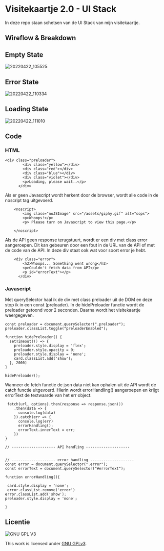 
# Visitekaartje 2.0 - UI Stack
In deze repo staan schetsen van de UI Stack van mijn visitekaartje.

## Wireflow & Breakdown

## Empty State
![20220422_105525](https://user-images.githubusercontent.com/26089533/164679343-66a082c8-36cd-4800-9f5f-e5716f0529a9.jpg)

## Error State
![20220422_110334](https://user-images.githubusercontent.com/26089533/164679402-c5c1bcc9-58c0-41ab-a013-f7b3fc565b79.jpg)

## Loading State
![20220422_111010](https://user-images.githubusercontent.com/26089533/164679466-a764e3a0-f427-464c-b73a-6e675aabc9da.jpg)





## Code 

### HTML
``` 
<div class="preloader">
        <div class="yellow"></div>
        <div class="red"></div>
        <div class="blue"></div>
        <div class="violet"></div>
        <p>Loading, please wait..</p>
      </div>
```
Als er geen Javascript wordt herkent door de browser, wordt alle code in de noscript tag uitgevoerd.
```
    <noscript>
        <img class="noJSImage" src="/assets/giphy.gif" alt="oops">
        <p>Whoops!</p>
        <p> Please turn on Javascript to view this page.</p>

    </noscript>
```
Als de API geen response terugstuurt, wordt er een div met class error aangeroepen. Dit kan gebeuren door een fout in de URL van de API of met de code van de API. In deze div staat ook wat voor soort error je hebt.
```
    <div class="error">
        <h2>Whoops... Something went wrong</h2>
        <p>Couldn't fetch data from API</p>
        <p id="errorText"></p>
      </div>  
```

### Javascript

Met querySelector haal ik de div met class preloader uit de DOM en deze stop ik in een const (preloader). In de hidePreloader functie wordt de preloader getoond voor 2 seconden. Daarna wordt het visitekaartje weergegeven.
```
const preloader = document.querySelector(".preloader");
preloader.classList.toggle("preloaderEnabled");

function hidePreloader() {
  setTimeout(() => {
    preloader.style.display = 'flex';
    preloader.style.opacity = 0;
    preloader.style.display = 'none';
    card.classList.add('show');
  }, 2000)
}

hidePreloader();
```
Wanneer de fetch functie de json data niet kan ophalen uit de API wordt de catch functie uitgevoerd. Hierin wordt errorHandling() aangeroepen en krijgt errorText de textwaarde van het err object. 
```
 fetch(url, options).then(response => response.json())
    .then(data => {
      console.log(data)
    }).catch(err => {
      console.log(err)
      errorHandling();
      errorText.innerText = err;
    })
}

// -------------------- API handling --------------------


// -------------------- error handling --------------------
const error = document.querySelector(".error");
const errorText = document.querySelector("#errorText");

function errorHandling(){

 card.style.display = 'none';
 error.classList.remove('error')
error.classList.add('show');
preloader.style.display = 'none';
 
}
```

## Licentie

![GNU GPL V3](https://www.gnu.org/graphics/gplv3-127x51.png)

This work is licensed under [GNU GPLv3](./LICENSE).
